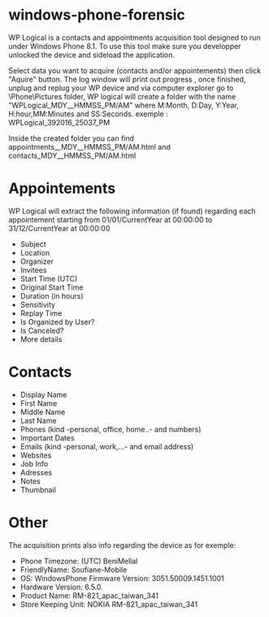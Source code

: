# windows-phone-forensic
WP Logical is a contacts and appointments acquisition tool designed to run under Windows Phone 8.1.
To use this tool make sure you developper unlocked the device and sideload the application.

Select data you want to acquire (contacts and/or appointements) then click "Aquire" button. The log window will print out progress , once finished, unplug and replug your WP device and via computer explorer go to \Phone\Pictures folder, WP logical will create a folder with the name "WPLogical_MDY__HMMSS_PM/AM" where M:Month, D:Day, Y:Year, H:hour,MM:Minutes and SS:Seconds. exemple : WPLogical_392016_25037_PM

Inside the created folder you can find appointments__MDY__HMMSS_PM/AM.html and contacts_MDY__HMMSS_PM/AM.html

# Appointements 

WP Logical will extract the following information (if found) regarding each appointement starting from 01/01/CurrentYear at 00:00:00 to 31/12/CurrentYear at 00:00:00

-   Subject
-   Location
-   Organizer
-   Invitees
-   Start Time (UTC)
-   Original Start Time
-   Duration (in hours)
-   Sensitivity
-   Replay Time
-   Is Organized by User?
-   Is Canceled?
-   More details

# Contacts
-   Display Name
-   First Name
-   Middle Name
-   Last Name	
-   Phones (kind -personal, office, home..- and numbers)
-   Important Dates	
-   Emails (kind -personal, work,...- and email address)
-   Websites
-   Job Info	
-   Adresses
-   Notes
-   Thumbnail
   
# Other

The acquisition prints also info regarding the device as for exemple:

-   Phone Timezone: (UTC) BeniMellal
-   FriendlyName: Soufiane-Mobile
-   OS: WindowsPhone Firmware Version: 3051.50009.1451.1001
-   Hardware Version: 6.5.0.
-   Product Name: RM-821_apac_taiwan_341
-   Store Keeping Unit: NOKIA RM-821_apac_taiwan_341
